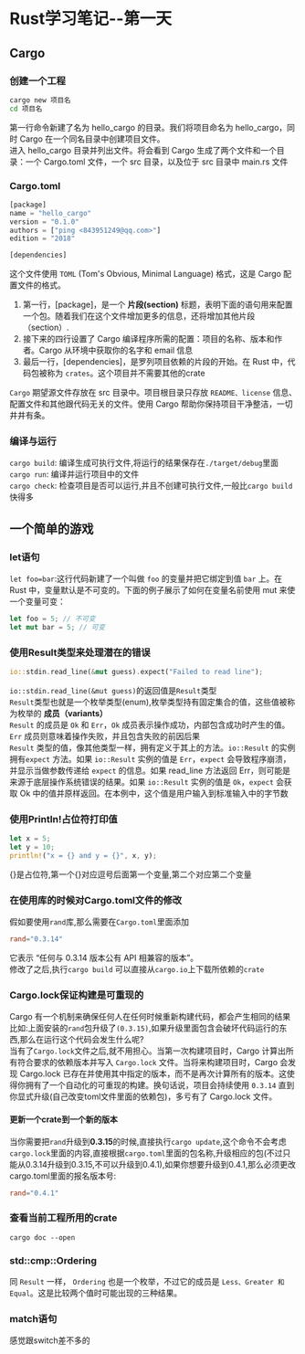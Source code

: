 # Rust学习笔记--第一天

## Cargo

### 创建一个工程

```.sh
cargo new 项目名
cd 项目名
```

第一行命令新建了名为 hello_cargo 的目录。我们将项目命名为 hello_cargo，同时 Cargo 在一个同名目录中创建项目文件。  
进入 hello_cargo 目录并列出文件。将会看到 Cargo 生成了两个文件和一个目录：一个 Cargo.toml 文件，一个 src 目录，以及位于 src 目录中 main.rs 文件

### Cargo.toml

```.rs
[package]
name = "hello_cargo"
version = "0.1.0"
authors = ["ping <843951249@qq.com>"]
edition = "2018"

[dependencies]

```

这个文件使用 `TOML` (Tom's Obvious, Minimal Language) 格式，这是 Cargo 配置文件的格式。

1. 第一行，[package]，是一个 **片段(section)** 标题，表明下面的语句用来配置一个包。随着我们在这个文件增加更多的信息，还将增加其他片段（section）.
2. 接下来的四行设置了 Cargo 编译程序所需的配置：项目的名称、版本和作者。Cargo 从环境中获取你的名字和 email 信息  
3. 最后一行，[dependencies]，是罗列项目依赖的片段的开始。在 Rust 中，代码包被称为 `crates`。这个项目并不需要其他的crate

`Cargo` 期望源文件存放在 src 目录中。项目根目录只存放 `README、license` 信息、配置文件和其他跟代码无关的文件。使用 Cargo 帮助你保持项目干净整洁，一切井井有条。

### 编译与运行

`cargo build`: 编译生成可执行文件,将运行的结果保存在`./target/debug`里面
`cargo run`: 编译并运行项目中的文件  
`cargo check`: 检查项目是否可以运行,并且不创建可执行文件,一般比`cargo build`快得多

## 一个简单的游戏

### let语句

`let foo=bar`:这行代码新建了一个叫做 `foo` 的变量并把它绑定到值 `bar` 上。在 Rust 中，变量默认是不可变的。下面的例子展示了如何在变量名前使用 mut 来使一个变量可变：  

```.rs
let foo = 5; // 不可变
let mut bar = 5; // 可变
```

### 使用Result类型来处理潜在的错误

```.rs
io::stdin.read_line(&mut guess).expect("Failed to read line");
```

`io::stdin.read_line(&mut guess)`的返回值是`Result`类型  
`Result`类型也就是一个枚举类型(enum),枚举类型持有固定集合的值，这些值被称为枚举的 **成员（variants）**  
`Result` 的成员是 `Ok` 和 `Err`，`Ok` 成员表示操作成功，内部包含成功时产生的值。`Err` 成员则意味着操作失败，并且包含失败的前因后果  
`Result` 类型的值，像其他类型一样，拥有定义于其上的方法。`io::Result` 的实例拥有`expect` 方法。如果 `io::Result` 实例的值是 `Err`，`expect` 会导致程序崩溃，并显示当做参数传递给 `expect` 的信息。如果 read_line 方法返回 Err，则可能是来源于底层操作系统错误的结果。如果 `io::Result` 实例的值是 `Ok`，`expect` 会获取 Ok 中的值并原样返回。在本例中，这个值是用户输入到标准输入中的字节数

### 使用PrintIn!占位符打印值

```.rs
let x = 5;
let y = 10;
println!("x = {} and y = {}", x, y);
```

{}是占位符,第一个{}对应逗号后面第一个变量,第二个对应第二个变量

### 在使用库的时候对Cargo.toml文件的修改

假如要使用`rand`库,那么需要在`Cargo.toml`里面添加  

```.toml
rand="0.3.14"
```

它表示 “任何与 0.3.14 版本公有 API 相兼容的版本”。  
修改了之后,执行`cargo build` 可以直接从`cargo.io`上下载所依赖的`crate`

### Cargo.lock保证构建是可重现的

Cargo 有一个机制来确保任何人在任何时候重新构建代码，都会产生相同的结果  
比如:上面安装的`rand`包升级了`(0.3.15)`,如果升级里面包含会破坏代码运行的东西,那么在运行这个代码会发生什么呢?  
当有了`Cargo.lock`文件之后,就不用担心。当第一次构建项目时，Cargo 计算出所有符合要求的依赖版本并写入 `Cargo.lock` 文件。当将来构建项目时，Cargo 会发现 Cargo.lock 已存在并使用其中指定的版本，而不是再次计算所有的版本。这使得你拥有了一个自动化的可重现的构建。换句话说，项目会持续使用 `0.3.14` 直到你显式升级(自己改变toml文件里面的依赖包)，多亏有了 Cargo.lock 文件。

#### 更新一个crate到一个新的版本

当你需要把`rand`升级到**0.3.15**的时候,直接执行`cargo update`,这个命令不会考虑`cargo.lock`里面的内容,直接根据`cargo.toml`里面的包名称,升级相应的包(不过只能从0.3.14升级到0.3.15,不可以升级到0.4.1),如果你想要升级到0.4.1,那么必须更改cargo.toml里面的报名版本号:

```.toml
rand="0.4.1"
```

### 查看当前工程所用的crate

`cargo doc --open`

### std::cmp::Ordering

同 `Result` 一样， `Ordering` 也是一个枚举，不过它的成员是 `Less、Greater 和 Equal`。这是比较两个值时可能出现的三种结果。  

### match语句

感觉跟switch差不多的
